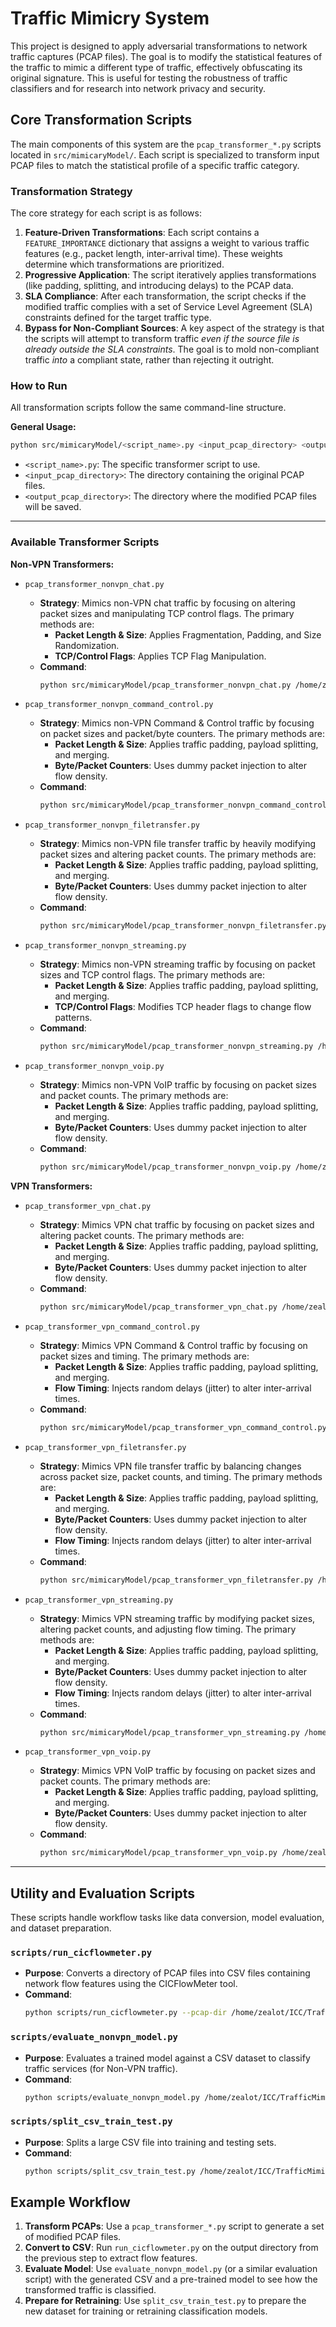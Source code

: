 # Traffic Mimicry System

This project is designed to apply adversarial transformations to network traffic captures (PCAP files). The goal is to modify the statistical features of the traffic to mimic a different type of traffic, effectively obfuscating its original signature. This is useful for testing the robustness of traffic classifiers and for research into network privacy and security.

## Core Transformation Scripts

The main components of this system are the `pcap_transformer_*.py` scripts located in `src/mimicaryModel/`. Each script is specialized to transform input PCAP files to match the statistical profile of a specific traffic category.

### Transformation Strategy

The core strategy for each script is as follows:

1.  **Feature-Driven Transformations**: Each script contains a `FEATURE_IMPORTANCE` dictionary that assigns a weight to various traffic features (e.g., packet length, inter-arrival time). These weights determine which transformations are prioritized.
2.  **Progressive Application**: The script iteratively applies transformations (like padding, splitting, and introducing delays) to the PCAP data.
3.  **SLA Compliance**: After each transformation, the script checks if the modified traffic complies with a set of Service Level Agreement (SLA) constraints defined for the target traffic type.
4.  **Bypass for Non-Compliant Sources**: A key aspect of the strategy is that the scripts will attempt to transform traffic *even if the source file is already outside the SLA constraints*. The goal is to mold non-compliant traffic *into* a compliant state, rather than rejecting it outright.

### How to Run

All transformation scripts follow the same command-line structure.

**General Usage:**

```bash
python src/mimicaryModel/<script_name>.py <input_pcap_directory> <output_pcap_directory> --recommended
```

-   `<script_name>.py`: The specific transformer script to use.
-   `<input_pcap_directory>`: The directory containing the original PCAP files.
-   `<output_pcap_directory>`: The directory where the modified PCAP files will be saved.

---

### Available Transformer Scripts

**Non-VPN Transformers:**

-   `pcap_transformer_nonvpn_chat.py`
    -   **Strategy**: Mimics non-VPN chat traffic by focusing on altering packet sizes and manipulating TCP control flags. The primary methods are:
        -   **Packet Length & Size**: Applies Fragmentation, Padding, and Size Randomization.
        -   **TCP/Control Flags**: Applies TCP Flag Manipulation.
    -   **Command**:
        ```bash
        python src/mimicaryModel/pcap_transformer_nonvpn_chat.py /home/zealot/ICC/TrafficMimicrySystem/dataset/VPN\&NonVPN/NonVPN/Chat/ /home/zealot/ICC/TrafficMimicrySystem/dataset/Modified_M/NonVPN/chat/ --recommended
        ```

-   `pcap_transformer_nonvpn_command_control.py`
    -   **Strategy**: Mimics non-VPN Command & Control traffic by focusing on packet sizes and packet/byte counters. The primary methods are:
        -   **Packet Length & Size**: Applies traffic padding, payload splitting, and merging.
        -   **Byte/Packet Counters**: Uses dummy packet injection to alter flow density.
    -   **Command**:
        ```bash
        python src/mimicaryModel/pcap_transformer_nonvpn_command_control.py /home/zealot/ICC/TrafficMimicrySystem/dataset/VPN\&NonVPN/NonVPN/Command\&Control/ /home/zealot/ICC/TrafficMimicrySystem/dataset/Modified_M/NonVPN/command\&control/ --recommended
        ```

-   `pcap_transformer_nonvpn_filetransfer.py`
    -   **Strategy**: Mimics non-VPN file transfer traffic by heavily modifying packet sizes and altering packet counts. The primary methods are:
        -   **Packet Length & Size**: Applies traffic padding, payload splitting, and merging.
        -   **Byte/Packet Counters**: Uses dummy packet injection to alter flow density.
    -   **Command**:
        ```bash
        python src/mimicaryModel/pcap_transformer_nonvpn_filetransfer.py /home/zealot/ICC/TrafficMimicrySystem/dataset/VPN\&NonVPN/NonVPN/FileTransfer/ /home/zealot/ICC/TrafficMimicrySystem/dataset/Modified_M/NonVPN/FileTransfer/ --recommended
        ```

-   `pcap_transformer_nonvpn_streaming.py`
    -   **Strategy**: Mimics non-VPN streaming traffic by focusing on packet sizes and TCP control flags. The primary methods are:
        -   **Packet Length & Size**: Applies traffic padding, payload splitting, and merging.
        -   **TCP/Control Flags**: Modifies TCP header flags to change flow patterns.
    -   **Command**:
        ```bash
        python src/mimicaryModel/pcap_transformer_nonvpn_streaming.py /home/zealot/ICC/TrafficMimicrySystem/dataset/VPN\&NonVPN/NonVPN/Streaming/ /home/zealot/ICC/TrafficMimicrySystem/dataset/Modified_M/NonVPN/streaming/ --recommended
        ```

-   `pcap_transformer_nonvpn_voip.py`
    -   **Strategy**: Mimics non-VPN VoIP traffic by focusing on packet sizes and packet counts. The primary methods are:
        -   **Packet Length & Size**: Applies traffic padding, payload splitting, and merging.
        -   **Byte/Packet Counters**: Uses dummy packet injection to alter flow density.
    -   **Command**:
        ```bash
        python src/mimicaryModel/pcap_transformer_nonvpn_voip.py /home/zealot/ICC/TrafficMimicrySystem/dataset/VPN\&NonVPN/NonVPN/VoIP/ /home/zealot/ICC/TrafficMimicrySystem/dataset/Modified_M/NonVPN/voip/ --recommended
        ```

**VPN Transformers:**

-   `pcap_transformer_vpn_chat.py`
    -   **Strategy**: Mimics VPN chat traffic by focusing on packet sizes and altering packet counts. The primary methods are:
        -   **Packet Length & Size**: Applies traffic padding, payload splitting, and merging.
        -   **Byte/Packet Counters**: Uses dummy packet injection to alter flow density.
    -   **Command**:
        ```bash
        python src/mimicaryModel/pcap_transformer_vpn_chat.py /home/zealot/ICC/TrafficMimicrySystem/dataset/VPN\&NonVPN/VPN/Chat/ /home/zealot/ICC/TrafficMimicrySystem/dataset/Modified_M/VPN/chat/ --recommended
        ```

-   `pcap_transformer_vpn_command_control.py`
    -   **Strategy**: Mimics VPN Command & Control traffic by focusing on packet sizes and timing. The primary methods are:
        -   **Packet Length & Size**: Applies traffic padding, payload splitting, and merging.
        -   **Flow Timing**: Injects random delays (jitter) to alter inter-arrival times.
    -   **Command**:
        ```bash
        python src/mimicaryModel/pcap_transformer_vpn_command_control.py /home/zealot/ICC/TrafficMimicrySystem/dataset/VPN\&NonVPN/VPN/Command\&Control/ /home/zealot/ICC/TrafficMimicrySystem/dataset/Modified_M/VPN/Command\&Control/ --recommended
        ```

-   `pcap_transformer_vpn_filetransfer.py`
    -   **Strategy**: Mimics VPN file transfer traffic by balancing changes across packet size, packet counts, and timing. The primary methods are:
        -   **Packet Length & Size**: Applies traffic padding, payload splitting, and merging.
        -   **Byte/Packet Counters**: Uses dummy packet injection to alter flow density.
        -   **Flow Timing**: Injects random delays (jitter) to alter inter-arrival times.
    -   **Command**:
        ```bash
        python src/mimicaryModel/pcap_transformer_vpn_filetransfer.py /home/zealot/ICC/TrafficMimicrySystem/dataset/VPN\&NonVPN/VPN/FileTransfer/ /home/zealot/ICC/TrafficMimicrySystem/dataset/Modified_M/VPN/FileTransfer/ --recommended
        ```

-   `pcap_transformer_vpn_streaming.py`
    -   **Strategy**: Mimics VPN streaming traffic by modifying packet sizes, altering packet counts, and adjusting flow timing. The primary methods are:
        -   **Packet Length & Size**: Applies traffic padding, payload splitting, and merging.
        -   **Byte/Packet Counters**: Uses dummy packet injection to alter flow density.
        -   **Flow Timing**: Injects random delays (jitter) to alter inter-arrival times.
    -   **Command**:
        ```bash
        python src/mimicaryModel/pcap_transformer_vpn_streaming.py /home/zealot/ICC/TrafficMimicrySystem/dataset/VPN\&NonVPN/VPN/Streaming/ /home/zealot/ICC/TrafficMimicrySystem/dataset/Modified_M/VPN/streaming/ --recommended
        ```

-   `pcap_transformer_vpn_voip.py`
    -   **Strategy**: Mimics VPN VoIP traffic by focusing on packet sizes and packet counts. The primary methods are:
        -   **Packet Length & Size**: Applies traffic padding, payload splitting, and merging.
        -   **Byte/Packet Counters**: Uses dummy packet injection to alter flow density.
    -   **Command**:
        ```bash
        python src/mimicaryModel/pcap_transformer_vpn_voip.py /home/zealot/ICC/TrafficMimicrySystem/dataset/VPN\&NonVPN/VPN/VoIP/ /home/zealot/ICC/TrafficMimicrySystem/dataset/Modified_M/VPN/voip/ --recommended
        ```

---

## Utility and Evaluation Scripts

These scripts handle workflow tasks like data conversion, model evaluation, and dataset preparation.

### `scripts/run_cicflowmeter.py`

-   **Purpose**: Converts a directory of PCAP files into CSV files containing network flow features using the CICFlowMeter tool.
-   **Command**:
    ```bash
    python scripts/run_cicflowmeter.py --pcap-dir /home/zealot/ICC/TrafficMimicrySystem/dataset/Modified_M/ --csv-dir /home/zealot/ICC/TrafficMimicrySystem/dataset/Modified/CSV/
    ```

### `scripts/evaluate_nonvpn_model.py`

-   **Purpose**: Evaluates a trained model against a CSV dataset to classify traffic services (for Non-VPN traffic).
-   **Command**:
    ```bash
    python scripts/evaluate_nonvpn_model.py /home/zealot/ICC/TrafficMimicrySystem/dataset/Modified/CSV/NON-VPN/Chat_combined.csv src/models/nonvpn_services_model.pkl --label "NonVPN-Chat"
    ```

### `scripts/split_csv_train_test.py`

-   **Purpose**: Splits a large CSV file into training and testing sets.
-   **Command**:
    ```bash
    python scripts/split_csv_train_test.py /home/zealot/ICC/TrafficMimicrySystem/dataset/CSV-Dataset/Vpn\&NonVpn/all_traffic.csv /home/zealot/ICC/TrafficMimicrySystem/dataset/CSV-Dataset/Vpn\&NonVpn/ --train_frac 0.8
    ```

## Example Workflow

1.  **Transform PCAPs**: Use a `pcap_transformer_*.py` script to generate a set of modified PCAP files.
2.  **Convert to CSV**: Run `run_cicflowmeter.py` on the output directory from the previous step to extract flow features.
3.  **Evaluate Model**: Use `evaluate_nonvpn_model.py` (or a similar evaluation script) with the generated CSV and a pre-trained model to see how the transformed traffic is classified.
4.  **Prepare for Retraining**: Use `split_csv_train_test.py` to prepare the new dataset for training or retraining classification models.
